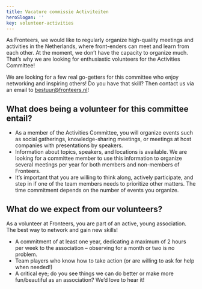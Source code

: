 ```yaml
---
title: Vacature commissie Activiteiten
heroSlogan: ''
key: volunteer-activities
---
```


As Fronteers, we would like to regularly organize high-quality meetings and activities in the Netherlands, where front-enders can meet and learn from each other. At the moment, we don’t have the capacity to organize much. That’s why we are looking for enthusiastic volunteers for the Activities Committee!

We are looking for a few real go-getters for this committee who enjoy networking and inspiring others! Do you have that skill? Then contact us via an email to [bestuur@fronteers.nl](mailto:bestuur@fronteers.nl)!

## What does being a volunteer for this committee entail?

-   As a member of the Activities Committee, you will organize events such as social gatherings, knowledge-sharing meetings, or meetings at host companies with presentations by speakers.
-   Information about topics, speakers, and locations is available. We are looking for a committee member to use this information to organize several meetings per year for both members and non-members of Fronteers.
-   It’s important that you are willing to think along, actively participate, and step in if one of the team members needs to prioritize other matters. The time commitment depends on the number of events you organize.

## What do we expect from our volunteers?

As a volunteer at Fronteers, you are part of an active, young association. The best way to network and gain new skills!

-   A commitment of at least one year, dedicating a maximum of 2 hours per week to the association – observing for a month or two is no problem.
-   Team players who know how to take action (or are willing to ask for help when needed!)
-   A critical eye; do you see things we can do better or make more fun/beautiful as an association? We’d love to hear it!
